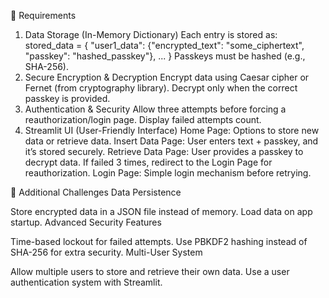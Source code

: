 🔹 Requirements
1. Data Storage (In-Memory Dictionary)
Each entry is stored as:
stored_data = {
    "user1_data": {"encrypted_text": "some_ciphertext", "passkey": "hashed_passkey"},
    ...
}
Passkeys must be hashed (e.g., SHA-256).
2. Secure Encryption & Decryption
Encrypt data using Caesar cipher or Fernet (from cryptography library).
Decrypt only when the correct passkey is provided.
3. Authentication & Security
Allow three attempts before forcing a reauthorization/login page.
Display failed attempts count.
4. Streamlit UI (User-Friendly Interface)
Home Page: Options to store new data or retrieve data.
Insert Data Page:
User enters text + passkey, and it’s stored securely.
Retrieve Data Page:
User provides a passkey to decrypt data.
If failed 3 times, redirect to the Login Page for reauthorization.
Login Page: Simple login mechanism before retrying.


🔹 Additional Challenges
Data Persistence

Store encrypted data in a JSON file instead of memory.
Load data on app startup.
Advanced Security Features

Time-based lockout for failed attempts.
Use PBKDF2 hashing instead of SHA-256 for extra security.
Multi-User System

Allow multiple users to store and retrieve their own data.
Use a user authentication system with Streamlit.
